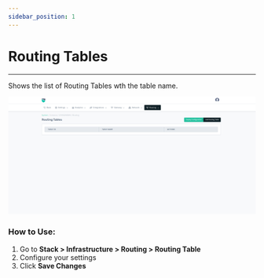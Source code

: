 ```yaml
---
sidebar_position: 1
---
```


# Routing Tables

---

Shows the list of Routing Tables wth the table name.

![Routing Tables](/img/platform/v8/docs/routtable.png)

### How to Use:

1. Go to **Stack > Infrastructure  > Routing > Routing Table**
2. Configure your settings
3. Click **Save Changes**